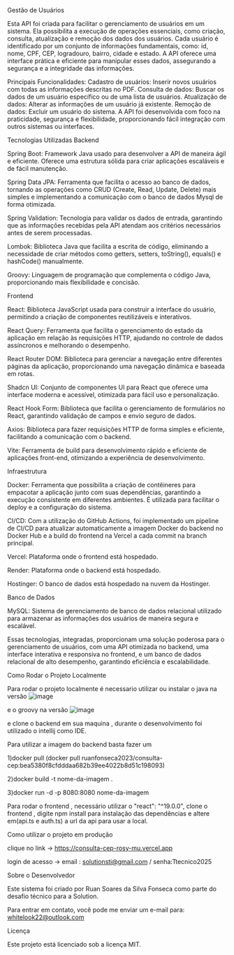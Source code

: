 Gestão de Usuários

Esta API foi criada para facilitar o gerenciamento de usuários em um sistema.
Ela possibilita a execução de operações essenciais, como criação, consulta, atualização e remoção dos dados dos usuários.
Cada usuário é identificado por um conjunto de informações fundamentais, como: id, nome, CPF, CEP, logradouro, bairro, cidade e estado. 
A API oferece uma interface prática e eficiente para manipular esses dados, assegurando a segurança e a integridade das informações.

Principais Funcionalidades:
Cadastro de usuários: Inserir novos usuários com todas as informações descritas no PDF.
Consulta de dados: Buscar os dados de um usuário específico ou de uma lista de usuários. 
Atualização de dados: Alterar as informações de um usuário já existente. 
Remoção de dados: Excluir um usuário do sistema. 
A API foi desenvolvida com foco na praticidade, segurança e flexibilidade, proporcionando fácil integração com outros sistemas ou interfaces.

Tecnologias Utilizadas
Backend

Spring Boot: Framework Java usado para desenvolver a API de maneira ágil e eficiente. Oferece uma estrutura sólida para criar aplicações escaláveis e de fácil manutenção.

Spring Data JPA: Ferramenta que facilita o acesso ao banco de dados, tornando as operações como CRUD (Create, Read, Update, Delete) mais simples e implementando a comunicação com o banco de dados Mysql de forma otimizada.

Spring Validation: Tecnologia para validar os dados de entrada, garantindo que as informações recebidas pela API atendam aos critérios necessários antes de serem processadas.

Lombok: Biblioteca Java que facilita a escrita de código, eliminando a necessidade de criar métodos como getters, setters, toString(), equals() e hashCode() manualmente.  

Groovy: Linguagem de programação que complementa o código Java, proporcionando mais flexibilidade e concisão.

Frontend

React: Biblioteca JavaScript usada para construir a interface do usuário, permitindo a criação de componentes reutilizáveis e interativos.

React Query: Ferramenta que facilita o gerenciamento do estado da aplicação em relação às requisições HTTP, ajudando no controle de dados assíncronos e melhorando o desempenho.

React Router DOM: Biblioteca para gerenciar a navegação entre diferentes páginas da aplicação, proporcionando uma navegação dinâmica e baseada em rotas.

Shadcn UI: Conjunto de componentes UI para React que oferece uma interface moderna e acessível, otimizada para fácil uso e personalização.

React Hook Form: Biblioteca que facilita o gerenciamento de formulários no React, garantindo validação de campos e envio seguro de dados.

Axios: Biblioteca para fazer requisições HTTP de forma simples e eficiente, facilitando a comunicação com o backend.

Vite: Ferramenta de build para desenvolvimento rápido e eficiente de aplicações front-end, otimizando a experiência de desenvolvimento.


Infraestrutura

Docker: Ferramenta que possibilita a criação de contêineres para empacotar a aplicação junto com suas dependências, garantindo a execução consistente em diferentes ambientes. É utilizada para facilitar o deploy e a configuração do sistema.

CI/CD: Com a utilização do GitHub Actions, foi implementado um pipeline de CI/CD para atualizar automaticamente a imagem Docker do backend no Docker Hub e a build do frontend na Vercel a cada commit na branch principal.

Vercel: Plataforma onde o frontend está hospedado.

Render: Plataforma onde o backend está hospedado.

Hostinger: O banco de dados está hospedado na nuvem da Hostinger.


Banco de Dados

MySQL: Sistema de gerenciamento de banco de dados relacional utilizado para armazenar as informações dos usuários de maneira segura e escalável.

Essas tecnologias, integradas, proporcionam uma solução poderosa para o gerenciamento de usuários, com uma API otimizada no backend, uma interface interativa e responsiva no frontend, e um banco de dados relacional de alto desempenho, garantindo eficiência e escalabilidade.

Como Rodar o Projeto Localmente

Para rodar o projeto localmente é necessario utilizar ou instalar o java na versão 
![image](https://github.com/user-attachments/assets/2182e6ba-ce48-4575-bc49-591776b63ba9)

e o groovy na versão 
![image](https://github.com/user-attachments/assets/2691b0c8-4235-4156-87b1-1caf61b3cbdb)

e clone o backend em sua maquina , durante o desenvolvimento foi utilizado o intellij como IDE.

Para utilizar a imagem do backend basta fazer um 

1)docker pull (docker pull ruanfonseca2023/consulta-cep:bea5380f8cfdddaa682b39ee4022b8d51c198093) 

2)docker build -t nome-da-imagem .

3)docker run -d -p 8080:8080 nome-da-imagem




Para rodar o frontend , necessário utilizar o "react": "^19.0.0", clone o frontend , digite npm install para instalação das dependências e altere em(api.ts e auth.ts) 
a url da api para usar a local.



Como utilizar o projeto em produção 

clique no link -> https://consulta-cep-rosy-mu.vercel.app

login de acesso -> email : solutionsti@gmail.com / senha:Ttecnico2025


Sobre o Desenvolvedor

Este sistema foi criado por Ruan Soares da Silva Fonseca como parte do desafio técnico para a Solution.

Para entrar em contato, você pode me enviar um e-mail para: whitelook22@outlook.com

Licença

Este projeto está licenciado sob a licença MIT.


